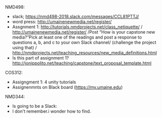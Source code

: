 NMD498:
- slack; https://nmd498-2018.slack.com/messages/CCL81PTTJ/
- word press: http://umainenewmedia.net/register/
- Assgnment 1: http://tutorials.nmdprojects.net/class_netiquette/ / http://umainenewmedia.net/register/ /Post “How is your capstone new media?”Pick at least one of the readings and post a response to questions a, b, and c to your own Slack channel/ (challenge the project using that) / http://nmdprojects.net/teaching_resources/new_media_definitions.html
- Is this part of assignment 1? http://jonippolito.net/teaching/capstone/text_proposal_template.html


COS312: 
- Assigngment 1: 4 unity tutorials
- Assignenmnts on Black board (https://my.umaine.edu)

NMD344:
- Is going to be a Slack: 
- I don't remember.i wonder how to find.
